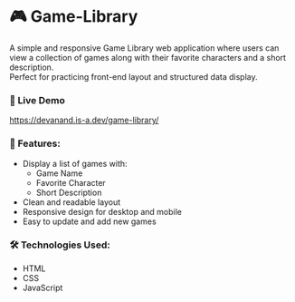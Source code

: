 # 🎮 Game-Library

A simple and responsive Game Library web application where users can view a collection of games along with their favorite characters and a short description.  
Perfect for practicing front-end layout and structured data display.

### 🚀 Live Demo
https://devanand.is-a.dev/game-library/

### 🔧 Features:
- Display a list of games with:
  - Game Name
  - Favorite Character
  - Short Description
- Clean and readable layout
- Responsive design for desktop and mobile
- Easy to update and add new games

### 🛠️ Technologies Used:
- HTML
- CSS
- JavaScript
